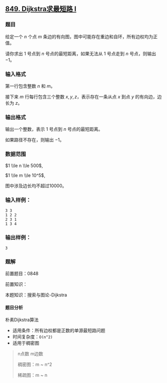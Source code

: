 ## [849\. Dijkstra求最短路 I](https://www.acwing.com/problem/content/851/)

### 题目

给定一个 $n$ 个点 $m$ 条边的有向图，图中可能存在重边和自环，所有边权均为正值。

请你求出 $1$ 号点到 $n$ 号点的最短距离，如果无法从 $1$ 号点走到 $n$ 号点，则输出 $-1$。

### 输入格式

第一行包含整数 $n$ 和 $m$。

接下来 $m$ 行每行包含三个整数 $x,y,z$，表示存在一条从点 $x$ 到点 $y$ 的有向边，边长为 $z$。

### 输出格式

输出一个整数，表示 $1$ 号点到 $n$ 号点的最短距离。

如果路径不存在，则输出 $-1$。

### 数据范围

$1 \\le n \\le 500$,

$1 \\le m \\le 10^5$,

图中涉及边长均不超过10000。

### 输入样例：

```
3 3
1 2 2
2 3 1
1 3 4
```

### 输出样例：

```
3
```

### 题解

前置题目：0848

前置知识：

本题知识：搜索与图论-Dijkstra

#### 题目分析

朴素Dijkstra算法 

* 适用条件：所有边权都是正数的单源最短路问题
* 时间复杂度：`O(n^2)`
* 适用于稠密图

> n点数 m边数
>
> 稠密图：m ~ n^2
>
> 稀疏图：m ~ n

